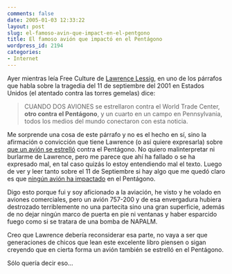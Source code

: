 ```yaml
---
comments: false
date: 2005-01-03 12:33:22
layout: post
slug: el-famoso-avin-que-impact-en-el-pentgono
title: El famoso avión que impactó en el Pentágono
wordpress_id: 2194
categories:
- Internet
---
```


Ayer mientras leía Free Culture de [Lawrence Lessig](http://www.lessig.org/blog/), en uno de los párrafos que habla sobre la tragedia del 11 de septiembre del 2001 en Estados Unidos (el atentado contra las torres gemelas) dice:





> CUANDO DOS AVIONES se estrellaron contra el World Trade Center, **otro contra  el Pentágono**, y un cuarto en un campo en Pennsylvania, todos los medios del  mundo conectaron con esta noticia.





Me sorprende una cosa de este párrafo y no es el hecho en sí, sino la afirmación o convicción que tiene Lawrence (o así quiere expresarla) sobre [que un avión se estrelló](http://www.reseauvoltaire.net/elements/statiques/objectif-pentagone.html) contra el Pentágono. No quiero malinterpretar ni burlarme de Lawrence, pero me parece que ahí ha fallado o se ha expresado mal, en tal caso quizás lo estoy entendiendo mal el texto. Luego de ver y leer tanto sobre el 11 de Septiembre si hay algo que me quedó claro es que [ningún avión ha impactado](http://www.asile.org/citoyens/numero13/pentagone/erreurs_es.htm) en el Pentágono.





Digo esto porque fui y soy aficionado a la aviación, he visto y he volado en aviones comerciales, pero un avión 757-200 y de esa envergadura hubiera destrozado terriblemente no una partecita sino una gran superficie, además de no dejar ningún marco de puerta en pie ni ventanas y haber esparcido fuego como si se tratara de una bomba de NAPALM.





Creo que Lawrence debería reconsiderar esa parte, no vaya a ser que generaciones de chicos que lean este excelente libro piensen o sigan creyendo que en cierta forma un avión también se estrelló en el Pentágono.





Sólo quería decir eso…




 

